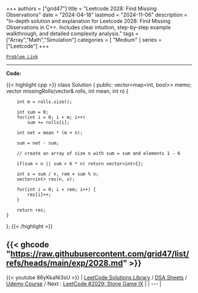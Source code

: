 
+++
authors = ["grid47"]
title = "Leetcode 2028: Find Missing Observations"
date = "2024-04-18"
lastmod = "2024-11-06"
description = "In-depth solution and explanation for Leetcode 2028: Find Missing Observations in C++. Includes clear intuition, step-by-step example walkthrough, and detailed complexity analysis."
tags = ["Array","Math","Simulation"]
categories = [
    "Medium"
]
series = ["Leetcode"]
+++



[`Problem Link`](https://leetcode.com/problems/find-missing-observations/description/)

---
**Code:**

{{< highlight cpp >}}
class Solution {
public:
    vector<map<int, bool>> memo;
    vector<int> missingRolls(vector<int>& rolls, int mean, int n) {
        
        int m = rolls.size();
        
        int sum = 0;
        for(int i = 0; i < m; i++)
            sum += rolls[i];
        
        int net = mean * (m + n);
        
        sum = net - sum;
        
        // create an array of size n with sum = sum and elements 1 - 6
        
        if(sum < n || sum > 6 * n) return vector<int>{};

        int x = sum / n, rem = sum % n;
        vector<int> res(n, x);
        
        for(int i = 0; i < rem; i++) {
            res[i]++;
        }

        return res;
    }
    
};
{{< /highlight >}}

{{< ghcode "https://raw.githubusercontent.com/grid47/list/refs/heads/main/exp/2028.md" >}}
---
{{< youtube 86yKkaNi3sU >}}
| [LeetCode Solutions Library](https://grid47.xyz/leetcode/) / [DSA Sheets](https://grid47.xyz/sheets/) / [Udemy Course](https://grid47.xyz/courses/) / Next : [LeetCode #2029: Stone Game IX](https://grid47.xyz/posts/leetcode-2029-stone-game-ix-solution/) |
| --- |
